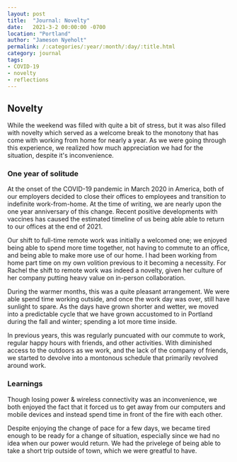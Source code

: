 ```yaml
---
layout: post
title:  "Journal: Novelty"
date:   2021-3-2 00:00:00 -0700
location: "Portland"
author: "Jameson Nyeholt"
permalink: /:categories/:year/:month/:day/:title.html
category: journal
tags:
- COVID-19
- novelty
- reflections
---
```


## Novelty

While the weekend was filled with quite a bit of stress, but it was also filled with novelty which served as a welcome break to the monotony that has come with working from home for nearly a year.  As we were going through this experience, we realized how much appreciation we had for the situation, despite it's inconvenience.

### One year of solitude

At the onset of the COVID-19 pandemic in March 2020 in America, both of our employers decided to close their offices to employees and transition to indefinite work-from-home.  At the time of writing, we are nearly upon the one year anniversary of this change.  Recent positive developments with vaccines has caused the estimated timeline of us being able able to return to our offices at the end of 2021. 

Our shift to full-time remote work was initially a welcomed one; we enjoyed being able to spend more time together, not having to commute to an office, and being able to make more use of our home.  I had been working from home part time on my own volition previous to it becoming a necessity.  For Rachel the shift to remote work was indeed a novelty, given her culture of her company putting heavy value on in-person collaboration.

During the warmer months, this was a quite pleasant arrangement.   We were able spend time working outside, and once the work day was over, still have sunlight to spare.  As the days have grown shorter and wetter, we moved into a predictable cycle that we have grown accustomed to in Portland during the fall and winter; spending a lot more time inside.  

In previous years, this was regularly puncuated with our commute to work, regular happy hours with friends, and other activities.  With diminished access to the outdoors as we work, and the lack of the company of friends, we started to devolve into a montonous schedule that primarily revolved around work.

### Learnings

Though losing power & wireless connectivity was an inconvenience, we both enjoyed the fact that it forced us to get away from our computers and mobile devices and instead spend time in front of the fire with each other.

Despite enjoying the change of pace for a few days, we became tired enough to be ready for a change of situation, especially since we had no idea when our power would return.  We had the privelege of being able to take a short trip outside of town, which we were greatful to have.

